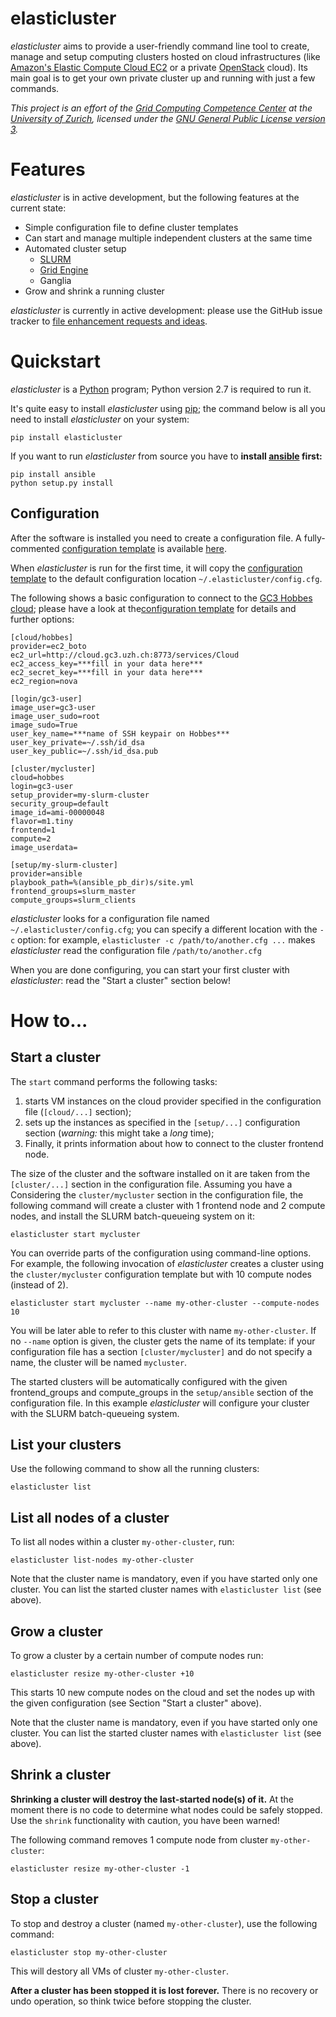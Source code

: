 elasticluster
=============

_elasticluster_ aims to provide a user-friendly command line tool to
create, manage and setup computing clusters hosted on cloud
infrastructures (like [Amazon's Elastic Compute Cloud EC2](http://aws.amazon.com/ec2/)
or a private [OpenStack](http://www.openstack.org/) cloud). Its main goal
is to get your own private cluster up and running with just a few commands.

_This project is an effort of the
[Grid Computing Competence Center](http://www.gc3.uzh.ch/) at the
[University of Zurich](http://www.uzh.ch), licensed under the
[GNU General Public License version 3](http://www.gnu.org/licenses/gpl.html)._


Features
========

_elasticluster_ is in active development, but the following features at the current state:

* Simple configuration file to define cluster templates
* Can start and manage multiple independent clusters at the same time
* Automated cluster setup
    * [SLURM](https://computing.llnl.gov/linux/slurm/)
    * [Grid Engine](http://gridengine.info)
    * Ganglia
* Grow and shrink a running cluster

_elasticluster_ is currently in active development: please use the
GitHub issue tracker to
[file enhancement requests and ideas](https://github.com/gc3-uzh-ch/elasticluster/issues).


Quickstart
==========

_elasticluster_ is a [Python](http://www.python.org) program; Python
version 2.7 is required to run it.

It's quite easy to install _elasticluster_ using
[pip](https://pypi.python.org/pypi/pip); the command below is all you
need to install _elasticluster_ on your system:

    pip install elasticluster

If you want to run _elasticluster_ from source you have to **install
[ansible](http://ansible.cc) first:**

    pip install ansible
    python setup.py install


Configuration
-------------

After the software is installed you need to create a configuration
file. A fully-commented [configuration template](docs/config.template.ini)
is available [here](docs/config.template.ini).

When _elasticluster_ is run for the first time, it will copy the
[configuration template](docs/config.template.ini) to the default
configuration location `~/.elasticluster/config.cfg`.

The following shows a basic configuration to connect to the
[GC3 Hobbes cloud](http://www.gc3.uzh.ch/infrastructure/hobbes);
please have a look at the[configuration template](docs/config.template.ini)
for details and further options:

    [cloud/hobbes]
    provider=ec2_boto
    ec2_url=http://cloud.gc3.uzh.ch:8773/services/Cloud
    ec2_access_key=***fill in your data here***
    ec2_secret_key=***fill in your data here***
    ec2_region=nova

    [login/gc3-user]
    image_user=gc3-user
    image_user_sudo=root
    image_sudo=True
    user_key_name=***name of SSH keypair on Hobbes***
    user_key_private=~/.ssh/id_dsa
    user_key_public=~/.ssh/id_dsa.pub

    [cluster/mycluster]
    cloud=hobbes
    login=gc3-user
    setup_provider=my-slurm-cluster
    security_group=default
    image_id=ami-00000048
    flavor=m1.tiny
    frontend=1
    compute=2
    image_userdata=

    [setup/my-slurm-cluster]
    provider=ansible
    playbook_path=%(ansible_pb_dir)s/site.yml
    frontend_groups=slurm_master
    compute_groups=slurm_clients

_elasticluster_ looks for a configuration file named
`~/.elasticluster/config.cfg`; you can specify a different location
with the `-c` option: for example, `elasticluster -c
/path/to/another.cfg ...` makes _elasticluster_ read the configuration
file `/path/to/another.cfg`

When you are done configuring, you can start your first cluster with
_elasticluster_: read the "Start a cluster" section below!


How to...
=========

Start a cluster
---------------

The `start` command performs the following tasks:

1. starts VM instances on the cloud provider specified in the
   configuration file (`[cloud/...]` section);
2. sets up the instances as specified in the `[setup/...]`
   configuration section (_warning:_ this might take a _long_ time);
3. Finally, it prints information about how to connect to the cluster
   frontend node.

The size of the cluster and the software installed on it are taken
from the `[cluster/...]` section in the configuration file.  Assuming
you have a Considering the `cluster/mycluster` section in the
configuration file, the following command will create a cluster with 1
frontend node and 2 compute nodes, and install the SLURM
batch-queueing system on it:

    elasticluster start mycluster

You can override parts of the configuration using command-line
options.  For example, the following invocation of _elasticluster_
creates a cluster using the `cluster/mycluster` configuration template
but with 10 compute nodes (instead of 2).

    elasticluster start mycluster --name my-other-cluster --compute-nodes 10

You will be later able to refer to this cluster with name
`my-other-cluster`.  If no `--name` option is given, the cluster gets the
name of its template: if your configuration file has a section
`[cluster/mycluster]` and do not specify a name, the cluster will be
named `mycluster`.


The started clusters will be automatically configured with the given
frontend_groups and compute_groups in the `setup/ansible` section of
the configuration file. In this example _elasticluster_ will configure
your cluster with the SLURM batch-queueing system.


List your clusters
------------------

Use the following command to show all the running clusters:

    elasticluster list


List all nodes of a cluster
---------------------------

To list all nodes within a cluster `my-other-cluster`, run:

    elasticluster list-nodes my-other-cluster

Note that the cluster name is mandatory, even if you have started only
one cluster.   You can list the started cluster names with
`elasticluster list` (see above).


Grow a cluster
--------------

To grow a cluster by a certain number of compute nodes run:

    elasticluster resize my-other-cluster +10

This starts 10 new compute nodes on the cloud and set the nodes up
with the given configuration (see Section "Start a cluster" above).

Note that the cluster name is mandatory, even if you have started only
one cluster.   You can list the started cluster names with
`elasticluster list` (see above).


Shrink a cluster
----------------

**Shrinking a cluster will destroy the last-started node(s) of it.**
At the moment there is no code to determine what nodes could be safely
stopped.  Use the `shrink` functionality with caution, you have been warned!

The following command removes 1 compute node from cluster `my-other-cluster`:

    elasticluster resize my-other-cluster -1


Stop a cluster
--------------

To stop and destroy a cluster (named `my-other-cluster`), use the following
command:

    elasticluster stop my-other-cluster

This will destory all VMs of cluster `my-other-cluster`.

**After a cluster has been stopped it is lost forever.**  There is no
recovery or undo operation, so think twice before stopping the cluster.
